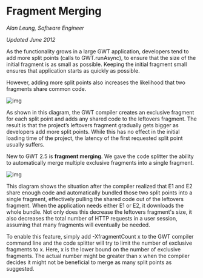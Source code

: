 Fragment Merging
===

_Alan Leung, Software Engineer_

_Updated June 2012_

 As the functionality grows in a large GWT application, developers tend to add more
split points (calls to GWT.runAsync), to ensure that the size of the initial fragment is
as small as possible. Keeping the initial fragment small ensures that application starts as
quickly as possible.

 However, adding more split points also increases the likelihood that two fragments share
common code.

![img](../images/fragment_merging_before.jpg)

 As shown in this diagram, the GWT compiler creates an exclusive fragment for each split
point and adds any shared code to the leftovers fragment. The result is that the project’s
leftovers fragment gradually gets bigger as developers add more split points. While this has
no effect in the initial loading time of the project, the latency of the first requested
split point usually suffers.

 New to GWT 2.5 is **fragment merging**. We gave the code splitter the ability to
automatically merge multiple exclusive fragments into a single fragment.

![img](../images/fragment_merging_after.jpg)

 This diagram shows the situation after the compiler realized that E1 and E2 share enough code
and automatically bundled those two split points into a single fragment, effectively pulling the
shared code out of the leftovers fragment. When the application needs either E1 or E2, it downloads
the whole bundle. Not only does this decrease the leftovers fragment's size, it also decreases the
total number of HTTP requests in a user session, assuming that many fragments will eventually
be needed.

 To enable this feature, simply add -XfragmentCount x to the GWT compiler command line and the
code splitter will try to limit the number of exclusive fragments to x. Here, x is the lower bound
on the number of exclusive fragments. The actual number might be greater than x when the compiler
decides it might not be beneficial to merge as many split points as suggested.
